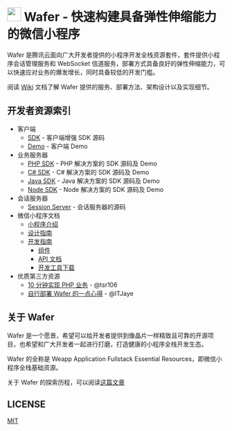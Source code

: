 <img src="https://cdn.rawgit.com/tencentyun/wafer/master/logo.svg" width="32" /> Wafer - 快速构建具备弹性伸缩能力的微信小程序
=========================================

Wafer 是腾讯云面向广大开发者提供的小程序开发全栈资源套件，套件提供小程序会话管理服务和 WebSocket 信道服务，部署方式具备良好的弹性伸缩能力，可以快速应对业务的爆发增长，同时具备较低的开发门槛。

阅读 [Wiki](https://github.com/tencentyun/wafer/wiki) 文档了解 Wafer 提供的服务、部署方法、架构设计以及实现细节。

## 开发者资源索引

* 客户端
  - [SDK](https://github.com/tencentyun/wafer-client-sdk) - 客户端增强 SDK 源码
  - [Demo](https://github.com/tencentyun/wafer-client-demo) - 客户端 Demo
* 业务服务器
  - [PHP SDK](https://github.com/tencentyun/wafer-php-server-sdk) - PHP 解决方案的 SDK 源码及 Demo
  - [C# SDK](https://github.com/tencentyun/wafer-csharp-server-sdk) - C# 解决方案的 SDK 源码及 Demo
  - [Java SDK](https://github.com/tencentyun/wafer-java-server-sdk) - Java 解决方案的 SDK 源码及 Demo
  - [Node SDK](https://github.com/tencentyun/wafer-node-server-sdk) - Node 解决方案的 SDK 源码及 Demo
* 会话服务器
  - [Session Server](https://github.com/tencentyun/wafer-session-server) - 会话服务器的源码
* 微信小程序文档
  - [小程序介绍](https://mp.weixin.qq.com/debug/wxadoc/introduction)
  - [设计指南](https://mp.weixin.qq.com/debug/wxadoc/design/)
  - [开发指南](https://mp.weixin.qq.com/debug/wxadoc/dev/)
    - [组件](https://mp.weixin.qq.com/debug/wxadoc/dev/component/)
    - [API 文档](https://mp.weixin.qq.com/debug/wxadoc/dev/api/)
    - [开发工具下载](https://mp.weixin.qq.com/debug/wxadoc/dev/devtools/download.html)
* 优质第三方资源
  - [10 分钟实现 PHP 业务](https://github.com/tencentyun/wafer/issues/5) - @tsr106
  - [自行部署 Wafer 的一点心得](https://github.com/tencentyun/wafer/issues/8) - @ITJaye

## 关于 Wafer

Wafer 是一个愿景，希望可以给开发者提供到像晶片一样精致且可靠的开源项目，也希望和广大开发者一起进行打磨，打造健康的小程序全栈开发生态。

Wafer 的全称是 Weapp Application Fullstack Essential Resources，即微信小程序全栈基础资源。

关于 Wafer 的探索历程，可以阅读[这篇文章](https://github.com/tencentyun/blog/issues/1)

## LICENSE

[MIT](LICENSE)
